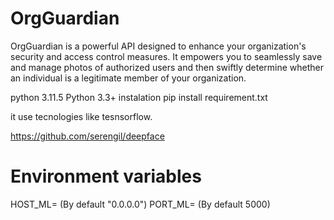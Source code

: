 # OrgGuardian
OrgGuardian is a powerful API designed to enhance your organization's security and access control measures. It empowers you to seamlessly save and manage photos of authorized users and then swiftly determine whether an individual is a legitimate member of your organization. 

python 3.11.5
Python 3.3+ 
instalation 
pip install requirement.txt

it use tecnologies like tesnsorflow.

https://github.com/serengil/deepface



# Environment variables
HOST_ML=    (By default "0.0.0.0")
PORT_ML=    (By default 5000)

